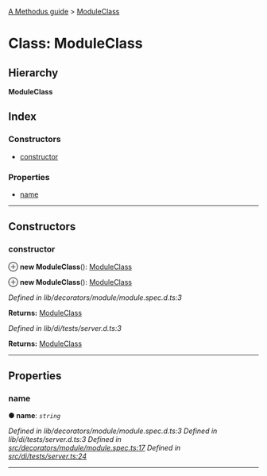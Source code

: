 [A Methodus guide](../README.md) > [ModuleClass](../classes/moduleclass.md)

# Class: ModuleClass

## Hierarchy

**ModuleClass**

## Index

### Constructors

* [constructor](moduleclass.md#constructor)

### Properties

* [name](moduleclass.md#name)

---

## Constructors

<a id="constructor"></a>

###  constructor

⊕ **new ModuleClass**(): [ModuleClass](moduleclass.md)

⊕ **new ModuleClass**(): [ModuleClass](moduleclass.md)

*Defined in lib/decorators/module/module.spec.d.ts:3*

**Returns:** [ModuleClass](moduleclass.md)

*Defined in lib/di/tests/server.d.ts:3*

**Returns:** [ModuleClass](moduleclass.md)

___

## Properties

<a id="name"></a>

###  name

**● name**: *`string`*

*Defined in lib/decorators/module/module.spec.d.ts:3*
*Defined in lib/di/tests/server.d.ts:3*
*Defined in [src/decorators/module/module.spec.ts:17](https://github.com/nodulusteam/methodus.dev/blob/3c34c71/src/decorators/module/module.spec.ts#L17)*
*Defined in [src/di/tests/server.ts:24](https://github.com/nodulusteam/methodus.dev/blob/3c34c71/src/di/tests/server.ts#L24)*

___


